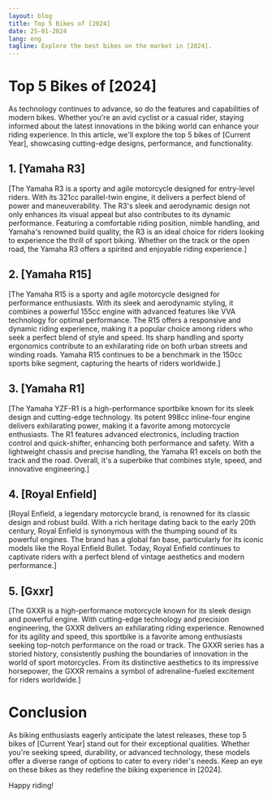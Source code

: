 ```yaml
---
layout: blog
title: Top 5 Bikes of [2024]
date: 25-01-2024
lang: eng
tagline: Explore the best bikes on the market in [2024].
---
```


# Top 5 Bikes of [2024]

As technology continues to advance, so do the features and capabilities of modern bikes. Whether you're an avid cyclist or a casual rider, staying informed about the latest innovations in the biking world can enhance your riding experience. In this article, we'll explore the top 5 bikes of [Current Year], showcasing cutting-edge designs, performance, and functionality.

## 1. [Yamaha R3]

[The Yamaha R3 is a sporty and agile motorcycle designed for entry-level riders. With its 321cc parallel-twin engine, it delivers a perfect blend of power and maneuverability. The R3's sleek and aerodynamic design not only enhances its visual appeal but also contributes to its dynamic performance. Featuring a comfortable riding position, nimble handling, and Yamaha's renowned build quality, the R3 is an ideal choice for riders looking to experience the thrill of sport biking. Whether on the track or the open road, the Yamaha R3 offers a spirited and enjoyable riding experience.]

## 2. [Yamaha R15]

[The Yamaha R15 is a sporty and agile motorcycle designed for performance enthusiasts. With its sleek and aerodynamic styling, it combines a powerful 155cc engine with advanced features like VVA technology for optimal performance. The R15 offers a responsive and dynamic riding experience, making it a popular choice among riders who seek a perfect blend of style and speed. Its sharp handling and sporty ergonomics contribute to an exhilarating ride on both urban streets and winding roads. Yamaha R15 continues to be a benchmark in the 150cc sports bike segment, capturing the hearts of riders worldwide.]

## 3. [Yamaha R1]

[The Yamaha YZF-R1 is a high-performance sportbike known for its sleek design and cutting-edge technology. Its potent 998cc inline-four engine delivers exhilarating power, making it a favorite among motorcycle enthusiasts. The R1 features advanced electronics, including traction control and quick-shifter, enhancing both performance and safety. With a lightweight chassis and precise handling, the Yamaha R1 excels on both the track and the road. Overall, it's a superbike that combines style, speed, and innovative engineering.]

## 4. [Royal Enfield]

[Royal Enfield, a legendary motorcycle brand, is renowned for its classic design and robust build. With a rich heritage dating back to the early 20th century, Royal Enfield is synonymous with the thumping sound of its powerful engines. The brand has a global fan base, particularly for its iconic models like the Royal Enfield Bullet. Today, Royal Enfield continues to captivate riders with a perfect blend of vintage aesthetics and modern performance.]

## 5. [Gxxr]

[The GXXR is a high-performance motorcycle known for its sleek design and powerful engine. With cutting-edge technology and precision engineering, the GXXR delivers an exhilarating riding experience. Renowned for its agility and speed, this sportbike is a favorite among enthusiasts seeking top-notch performance on the road or track. The GXXR series has a storied history, consistently pushing the boundaries of innovation in the world of sport motorcycles. From its distinctive aesthetics to its impressive horsepower, the GXXR remains a symbol of adrenaline-fueled excitement for riders worldwide.]
# Conclusion

As biking enthusiasts eagerly anticipate the latest releases, these top 5 bikes of [Current Year] stand out for their exceptional qualities. Whether you're seeking speed, durability, or advanced technology, these models offer a diverse range of options to cater to every rider's needs. Keep an eye on these bikes as they redefine the biking experience in [2024].

Happy riding!
